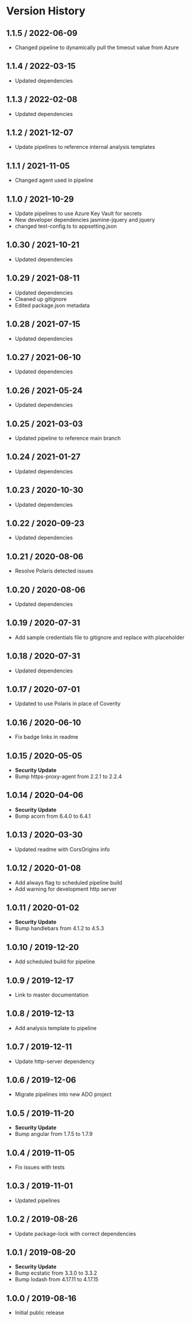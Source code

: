 # Version History

## 1.1.5 / 2022-06-09

- Changed pipeline to dynamically pull the timeout value from Azure

## 1.1.4 / 2022-03-15

- Updated dependencies

## 1.1.3 / 2022-02-08

- Updated dependencies

## 1.1.2 / 2021-12-07

- Update pipelines to reference internal analysis templates

## 1.1.1 / 2021-11-05

- Changed agent used in pipeline

## 1.1.0 / 2021-10-29

- Update pipelines to use Azure Key Vault for secrets
- New developer dependencies jasmine-jquery and jquery
- changed test-config.ts to appsetting.json

## 1.0.30 / 2021-10-21

- Updated dependencies

## 1.0.29 / 2021-08-11

- Updated dependencies
- Cleaned up gitignore
- Edited package.json metadata

## 1.0.28 / 2021-07-15

- Updated dependencies

## 1.0.27 / 2021-06-10

- Updated dependencies

## 1.0.26 / 2021-05-24

- Updated dependencies

## 1.0.25 / 2021-03-03

- Updated pipeline to reference main branch

## 1.0.24 / 2021-01-27

- Updated dependencies

## 1.0.23 / 2020-10-30

- Updated dependencies

## 1.0.22 / 2020-09-23

- Updated dependencies

## 1.0.21 / 2020-08-06

- Resolve Polaris detected issues

## 1.0.20 / 2020-08-06

- Updated dependencies

## 1.0.19 / 2020-07-31

- Add sample credentials file to gitignore and replace with placeholder

## 1.0.18 / 2020-07-31

- Updated dependencies

## 1.0.17 / 2020-07-01

- Updated to use Polaris in place of Coverity

## 1.0.16 / 2020-06-10

- Fix badge links in readme

## 1.0.15 / 2020-05-05

- **Security Update**
- Bump https-proxy-agent from 2.2.1 to 2.2.4

## 1.0.14 / 2020-04-06

- **Security Update**
- Bump acorn from 6.4.0 to 6.4.1

## 1.0.13 / 2020-03-30

- Updated readme with CorsOrigins info

## 1.0.12 / 2020-01-08

- Add always flag to scheduled pipeline build
- Add warning for development http server

## 1.0.11 / 2020-01-02

- **Security Update**
- Bump handlebars from 4.1.2 to 4.5.3

## 1.0.10 / 2019-12-20

- Add scheduled build for pipeline

## 1.0.9 / 2019-12-17

- Link to master documentation

## 1.0.8 / 2019-12-13

- Add analysis template to pipeline

## 1.0.7 / 2019-12-11

- Update http-server dependency

## 1.0.6 / 2019-12-06

- Migrate pipelines into new ADO project

## 1.0.5 / 2019-11-20

- **Security Update**
- Bump angular from 1.7.5 to 1.7.9

## 1.0.4 / 2019-11-05

- Fix issues with tests

## 1.0.3 / 2019-11-01

- Updated pipelines

## 1.0.2 / 2019-08-26

- Update package-lock with correct dependencies

## 1.0.1 / 2019-08-20

- **Security Update**
- Bump ecstatic from 3.3.0 to 3.3.2
- Bump lodash from 4.17.11 to 4.17.15

## 1.0.0 / 2019-08-16

- Initial public release
